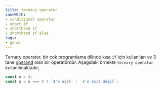 ```yaml
---
title: ternary operator
sameWith:
- conditional operator
- short if
- shorthand if
- shorthand if else
tags:
- genel
---
```


Ternary operator, bir çok programlama dilinde kısa `if` için kullanılan ve 3 tane [operand](/operand) olan bir operatördür. Aşagıdaki örnekte `ternary operator` kullanılmaktadır;

```js
const x = 3;
const y = x === 4 ? `4'e eşit` : `4'e eşit değil`;
```

